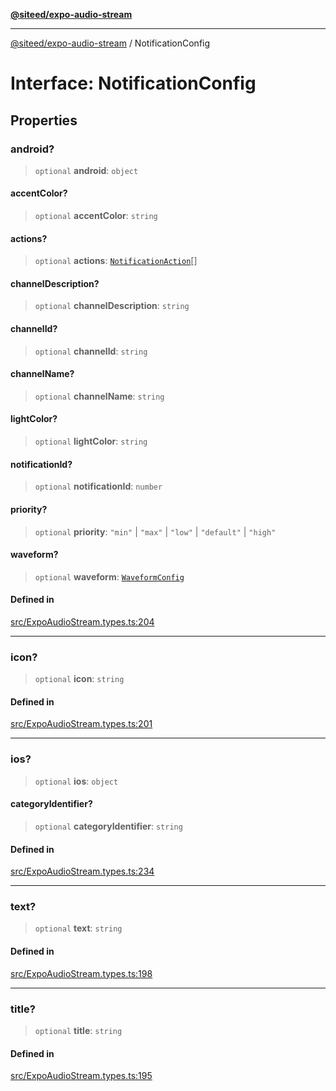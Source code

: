 [**@siteed/expo-audio-stream**](../README.md)

***

[@siteed/expo-audio-stream](../README.md) / NotificationConfig

# Interface: NotificationConfig

## Properties

### android?

> `optional` **android**: `object`

#### accentColor?

> `optional` **accentColor**: `string`

#### actions?

> `optional` **actions**: [`NotificationAction`](NotificationAction.md)[]

#### channelDescription?

> `optional` **channelDescription**: `string`

#### channelId?

> `optional` **channelId**: `string`

#### channelName?

> `optional` **channelName**: `string`

#### lightColor?

> `optional` **lightColor**: `string`

#### notificationId?

> `optional` **notificationId**: `number`

#### priority?

> `optional` **priority**: `"min"` \| `"max"` \| `"low"` \| `"default"` \| `"high"`

#### waveform?

> `optional` **waveform**: [`WaveformConfig`](WaveformConfig.md)

#### Defined in

[src/ExpoAudioStream.types.ts:204](https://github.com/deeeed/expo-audio-stream/blob/ba353911fdf6c5275be49c3589b33665f6636884/packages/expo-audio-stream/src/ExpoAudioStream.types.ts#L204)

***

### icon?

> `optional` **icon**: `string`

#### Defined in

[src/ExpoAudioStream.types.ts:201](https://github.com/deeeed/expo-audio-stream/blob/ba353911fdf6c5275be49c3589b33665f6636884/packages/expo-audio-stream/src/ExpoAudioStream.types.ts#L201)

***

### ios?

> `optional` **ios**: `object`

#### categoryIdentifier?

> `optional` **categoryIdentifier**: `string`

#### Defined in

[src/ExpoAudioStream.types.ts:234](https://github.com/deeeed/expo-audio-stream/blob/ba353911fdf6c5275be49c3589b33665f6636884/packages/expo-audio-stream/src/ExpoAudioStream.types.ts#L234)

***

### text?

> `optional` **text**: `string`

#### Defined in

[src/ExpoAudioStream.types.ts:198](https://github.com/deeeed/expo-audio-stream/blob/ba353911fdf6c5275be49c3589b33665f6636884/packages/expo-audio-stream/src/ExpoAudioStream.types.ts#L198)

***

### title?

> `optional` **title**: `string`

#### Defined in

[src/ExpoAudioStream.types.ts:195](https://github.com/deeeed/expo-audio-stream/blob/ba353911fdf6c5275be49c3589b33665f6636884/packages/expo-audio-stream/src/ExpoAudioStream.types.ts#L195)
